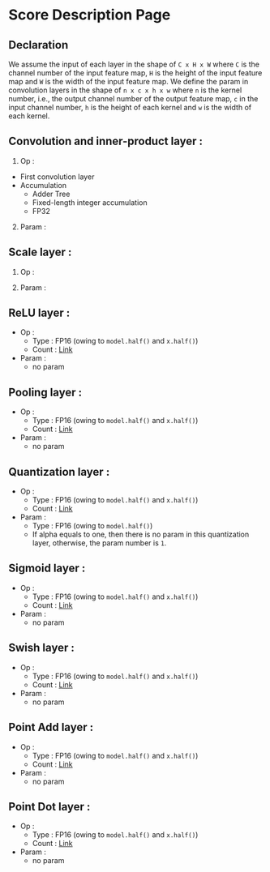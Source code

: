 # Score Description Page

## Declaration
We assume the input of each layer in the shape of `C x H x W` where `C` is the channel number of the input feature map, 
`H` is the height of the input feature map and `W`
is the width of the input feature map. We define the param in convolution layers in the shape of `n x c x h x w` where `n` is the kernel 
number, i.e., the output channel number 
of the output feature map, `c` in the input channel number, `h` is the height of each kernel and `w` is the width of each kernel.

## Convolution and inner-product layer :
1. Op :

  * First convolution layer
  * Accumulation
    * Adder Tree
    * Fixed-length integer accumulation
    * FP32
2. Param : 
  


## Scale layer :
1. Op :
  
2. Param :
  
  
## ReLU layer :
* Op :
  * Type : FP16 (owing to `model.half()` and `x.half()`)
  * Count : [Link](https://github.com/wps712/MicroNetChallenge/blob/fa136d792419d236c28137bdea48f498dda49fad/flops_utils_final.py#L260)
* Param :
  * no param

## Pooling layer :
* Op :
  * Type : FP16 (owing to `model.half()` and `x.half()`)
  * Count : [Link](https://github.com/wps712/MicroNetChallenge/blob/fa136d792419d236c28137bdea48f498dda49fad/flops_utils_final.py#L270)
* Param :
  * no param
  
## Quantization layer :
* Op :
  * Type : FP16 (owing to `model.half()` and `x.half()`)
  * Count : [Link](https://github.com/wps712/MicroNetChallenge/blob/fa136d792419d236c28137bdea48f498dda49fad/flops_utils_final.py#L243)
* Param :
  * Type : FP16 (owing to `model.half()`)
  * If alpha equals to one, then there is no param in this quantization layer, otherwise, the param number is `1`.
  
## Sigmoid layer :
* Op :
  * Type : FP16 (owing to `model.half()` and `x.half()`)
  * Count : [Link](https://github.com/wps712/MicroNetChallenge/blob/fa136d792419d236c28137bdea48f498dda49fad/flops_utils_final.py#L311)
* Param :
  * no param
  
## Swish layer :
* Op :
  * Type : FP16 (owing to `model.half()` and `x.half()`)
  * Count : [Link](https://github.com/wps712/MicroNetChallenge/blob/fa136d792419d236c28137bdea48f498dda49fad/flops_utils_final.py#L321)
* Param :
  * no param
  
## Point Add layer :
* Op :
  * Type : FP16 (owing to `model.half()` and `x.half()`)
  * Count : [Link](https://github.com/wps712/MicroNetChallenge/blob/fa136d792419d236c28137bdea48f498dda49fad/flops_utils_final.py#L342)
* Param :
  * no param
  
## Point Dot layer :
* Op :
  * Type : FP16 (owing to `model.half()` and `x.half()`)
  * Count : [Link](https://github.com/wps712/MicroNetChallenge/blob/fa136d792419d236c28137bdea48f498dda49fad/flops_utils_final.py#L331)
* Param :
  * no param
